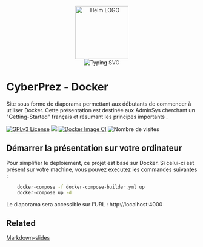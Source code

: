 
<p align="center">
    <img src="https://avatars.githubusercontent.com/u/82603435?v=4" width="140px" alt="Helm LOGO"/>
    <br>
    <img src="https://readme-typing-svg.herokuapp.com?font=Fira+Code&pause=1000&center=true&vCenter=true&width=435&lines=Les+bases+de+Docker;Docker+avec+une+tasse+de+caf%C3%A9" alt="Typing SVG" />
</p>

# CyberPrez - Docker

Site sous forme de diaporama permettant aux débutants de commencer à utiliser Docker. Cette présentation est destinée aux AdminSys cherchant un "Getting-Started" français et résumant les principes importants . 

[![GPLv3 License](https://img.shields.io/badge/License-GPL%20v3-yellow.svg)](https://opensource.org/licenses/)
![](https://img.shields.io/docker/pulls/qjoly/prezdocker?style=flat-square)
[![Docker Image CI](https://github.com/QJoly/PrezDocker/actions/workflows/docker-image.yml/badge.svg)](https://github.com/QJoly/PrezDocker/actions/workflows/docker-image.yml)
![Nombre de visites](https://visitor-badge.deta.dev/badge?page_id=qjoly.prezdocker)

## Démarrer la présentation sur votre ordinateur

Pour simplifier le déploiement, ce projet est basé sur Docker. Si celui-ci est présent sur votre machine, vous pouvez executez les commandes suivantes : 

```bash
    docker-compose -f docker-compose-builder.yml up
    docker-compose up -d
```

Le diaporama sera accessible sur l'URL : http://localhost:4000

## Related

[Markdown-slides](https://gitlab.com/da_doomer/markdown-slides)

